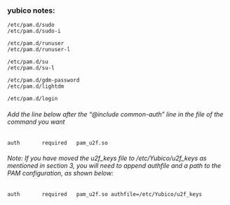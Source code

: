 ### yubico notes:
```
/etc/pam.d/sudo
/etc/pam.d/sudo-i

/etc/pam.d/runuser
/etc/pam.d/runuser-l

/etc/pam.d/su
/etc/pam.d/su-l

/etc/pam.d/gdm-password
/etc/pam.d/lightdm

/etc/pam.d/login
```

###### Add the line below after the “@include common-auth” line in the file of the command you want
```
auth       required   pam_u2f.so
```

###### Note: If you have moved the u2f_keys file to /etc/Yubico/u2f_keys as mentioned in section 3, you will need to append authfile and a path to the PAM configuration, as shown below:
```
auth       required   pam_u2f.so authfile=/etc/Yubico/u2f_keys
```
